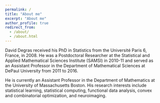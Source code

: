 ```yaml
---
permalink: /
title: "About me"
excerpt: "About me"
author_profile: true
redirect_from: 
  - /about/
  - /about.html
---
```


David Degras received his PhD in Statistics from the Université Paris 6, France, in 2008. He was a Postdoctoral Researcher at the Statistical and Applied Mathematical Sciences Institute (SAMSI) in 2010-11 and served as an Assistant Professor in the Department of Mathematical Sciences at DePaul University from 2011 to 2016. 

He is currently an Assistant Professor in the Department of Mathematics at the University of Massachusetts Boston. His research interests include statistical learning, statistical computing, functional data analysis, convex and combinatorial optimization, and neuroimaging.

